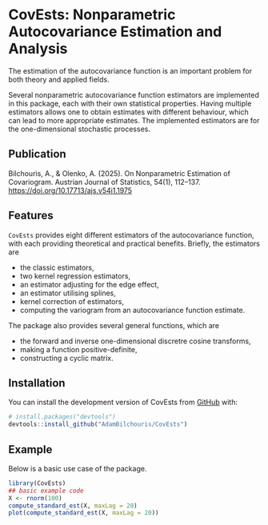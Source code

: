 
# CovEsts: Nonparametric Autocovariance Estimation and Analysis

<!-- badges: start -->
<!-- badges: end -->


The estimation of the autocovariance function is an important problem for both theory and applied fields.


Several nonparametric autocovariance function estimators are implemented in this package, each with their own statistical properties.
Having multiple estimators allows one to obtain estimates with different behaviour, which can lead to more appropriate estimates.
The implemented estimators are for the one-dimensional stochastic processes.


## Publication
Bilchouris, A., & Olenko, A. (2025). On Nonparametric Estimation of Covariogram. Austrian Journal of Statistics, 54(1), 112–137. https://doi.org/10.17713/ajs.v54i1.1975


## Features
`CovEsts` provides eight different estimators of the autocovariance function, with each providing theoretical and practical benefits.
Briefly, the estimators are

* the classic estimators,
* two kernel regression estimators,
* an estimator adjusting for the edge effect,
* an estimator utilising splines,
* kernel correction of estimators,
* computing the variogram from an autocovariance function estimate.

The package also provides several general functions, which are
  
* the forward and inverse one-dimensional discretre cosine transforms,
* making a function positive-definite,
* constructing a cyclic matrix.

## Installation

You can install the development version of CovEsts from [GitHub](https://github.com/AdamBilchouris/CovEsts) with:

``` r
# install.packages("devtools")
devtools::install_github("AdamBilchouris/CovEsts")
```

## Example

Below is a basic use case of the package. 

``` r
library(CovEsts)
## basic example code
X <- rnorm(100)
compute_standard_est(X, maxLag = 20)
plot(compute_standard_est(X, maxLag = 20))
```

